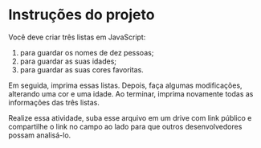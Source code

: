 # Instruções do projeto
Você deve criar três listas em JavaScript:

1. para guardar os nomes de dez pessoas;
2. para guardar as suas idades;
3. para guardar as suas cores favoritas.

Em seguida, imprima essas listas. Depois, faça algumas modificações, alterando uma cor e uma idade. Ao terminar, imprima novamente todas as informações das três listas.

 
Realize essa atividade, suba esse arquivo em um drive com link público e compartilhe o link no campo ao lado para que outros desenvolvedores possam analisá-lo.